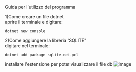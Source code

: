 Guida per l'utilizzo del programma

1)Come creare un file dotnet<br />
  aprire il terminale e digitare:<br />
```
dotnet new console
```
2)Come aggiungere la libreria "SQLITE"<br />
  digitare nel terminale:
```
dotnet add package sqlite-net-pcl
```  












installare l'estensione per poter visualizzare il file db
![image](https://user-images.githubusercontent.com/116790994/236402712-b6be1f6b-2eb5-40e6-915c-8c5ccf16b5c5.png)

